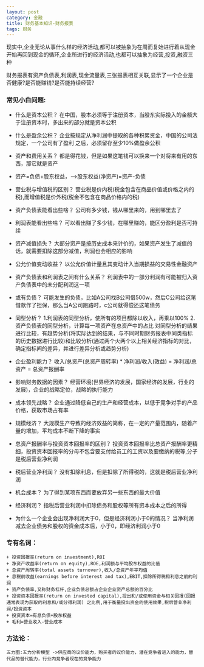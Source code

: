 ```yaml
---
layout: post
category: 金融
title: 财务基本知识-财务报表
tags: 财务	
---
```



现实中,企业无论从事什么样的经济活动,都可以被抽象为在周而复始进行着从现金开始再回到现金的循环,企业所进行的经济活动,也都可以抽象为经营,投资,融资三种

财务报表有资产负债表,利润表,现金流量表,三张报表相互关联,显示了一个企业是否健康?是否能赚钱?是否能持续经营?

### 常见小白问题:    
+ 什么是资本公积？
    在中国，股本必须等于注册资本，当股东实际投入的金额大于注册资本时，多出来的部分就是资本公积

+ 什么是盈余公积？
    企业按规定从净利润中提取的各种积累资金，中国的公司法规定，一个公司有了盈利 之后，必须留存至少10%做盈余公积

+ 资产和费用关系？
    都是得花钱，但是如果这笔钱可以换来一个对将来有用的东西，那它就是资产

+ 资产=负债+股东权益，——>股东权益(净资产)=资产-负债


+ 营业税与增值税的区别？
    营业税是价内税(税金包含在商品价值或价格之内的税),而增值税是价外税(税金不包含在商品价格内的税)

+ 资产负债表能看出些啥？
    公司有多少钱，钱从哪里来的，用到哪里去了

+ 利润表能看出些啥？
	可以看出赚了多少钱，在哪里赚的，能区分盈利是否可持续

+ 资产减值损失？
    大部分资产是按历史成本来计价的，如果资产发生了减值的话，就需要扣除这部分减值，利润也会相应的影响

+ 公允价值变动收益？
	以公允价值计量且其变动计入当期损益的交易性金融资产

+ 资产负债表和利润表之间有什么关系？
	利润表中的一部分利润有可能被归入资产负债表中的未分配利润这一项

+ 或有负债？
	可能发生的负债，比如A公司找B公司借500w，然后C公司给这笔借款作了担保，那么当A公司跑路时，c公司就得偿还这笔债务

+ 同型分析？
	1.利润表的同型分析，使所有的项目都除以收入，再乘以100%
	2.资产负债表的同型分析，计算每一项资产在总资产中的占比
	对同型分析的结果进行比较，有趋势分析(将实际达到的结果，与不同时期财务报表中同类指标的历史数据进行比较)和比较分析(通过两个火两个以上相关经济指标的对比，确定指标间的差异，并进行差异分析或趋势分析) 

+ 企业盈利能力？
	收入/总资产(总资产周转率) * 净利润/收入(效益) = 净利润/总资产 = 总资产报酬率

+ 影响财务数据的因素？
	经营环境(世界经济的发展，国家经济的发展，行业的发展)，企业的战略定位，战略的执行能力

+ 成本领先战略？
	企业通过降低自己的生产和经营成本，以低于竞争对手的产品价格，获取市场占有率

+ 规模经济？
	大规模生产导致的经济效益的简称，在一定的产量范围内，随着产量的增加，平均成本不断下降的事实

+ 总资产报酬率与投资资本回报率的区别？
	投资资本回报率比总资产报酬率更精细，投资资本回报率的分母不包含要支付给员工的工资以及要缴纳的税等,分子是税后营业净利润

+ 税后营业净利润？
	没有扣除利息，但是扣除了所得税的，这就是税后营业净利润

+ 机会成本？
	为了得到某项东西而要放弃另一些东西的最大价值

+ 经济利润？
	指税后营业利润中扣除债务和股权等所有资本成本之后的所得

+ 为什么一个企业会出现净利润大于0，但是经济利润小于0的情况？
	当净利润减去企业债务和股权的资金成本后，小于0，即经济利润小于0

### 专有名词：

	+ 投资回报率(return on investment),ROI
 	+ 净资产收益率(return on equity),ROE,利润额与平均股东权益的比值
	+ 总资产周转率(total assets turnover),收入/总资产年平均值
	+ 息税前收益(earnings before interest and tax),EBIT,扣除所得税和利息之前的利润
	+ 资产负债率,又称财务杠杆,企业负债总额占企业企业资产总额的百分比
	+ 投资资本回报率(return on invested capital),投出和/或使用资金与相关回报(回报通常表现为获取的利息和/或分得利润) 之比例,用于衡量投出资金的使用效果,税后营业净利润/投资资本
	+ 投资资本=有息负债+股东权益
	+ 毛利=营业收入-营业成本



### 方法论：

	五力图:五力分析模型 ->供应商的议价能力，购买者的议价能力，潜在竞争者进入的能力，替代品的替代能力，行业内竞争者现在的竞争能力 
